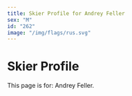 ```yaml
---
title: Skier Profile for Andrey Feller
sex: "M"
id: "262"
image: "/img/flags/rus.svg" 
---
```


# Skier Profile

This page is for: Andrey Feller.
    